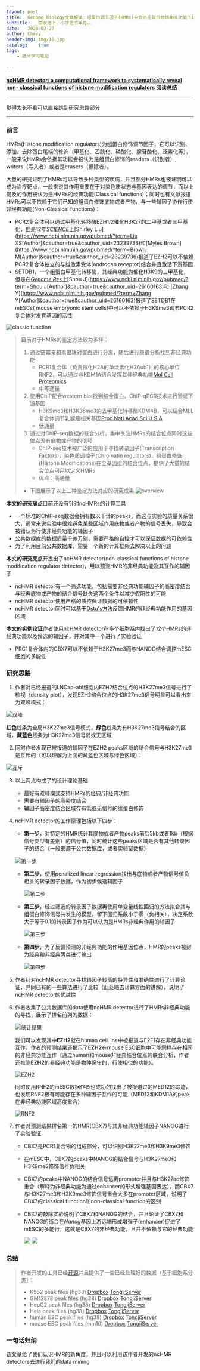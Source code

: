 ```yaml
---
layout:	post
title:	Genome Biology文章解读：组蛋白调节因子(HMRs)只负责组蛋白修饰相关功能？如何揭示HMRs的非经典功能
subtitle:	曲水池上，小字更书年月。。
date:	2020-02-27
author:	Chevy
header-img:	img/16.jpg
catalog:	true
tags:
    - 技术学习笔记

---
```


#### [ncHMR detector: a computational framework to systematically reveal non- classical functions of histone modification regulators](https://genomebiology.biomedcentral.com/articles/10.1186/s13059-020-01953-0#MOESM1) 阅读总结
---

觉得太长不看可以直接跳到[研究思路](#研究思路)部分

---

### 前言

HMRs(Histone modification regulators)为组蛋白修饰调节因子，它可以识别、添加、去除蛋白尾端的修饰（甲基化、乙酰化、磷酸化、腺苷酸化、泛素化等），一般来说HMRs会依据其功能会被认为是组蛋白修饰的readers（识别者）, writers（写入者）或者是erasers（擦除者）。

大量的研究证明了HMRs可以导致多种类型的疾病，并且部分HMRs也被证明可以成为治疗靶点，一般来说其作用重要在于对染色质状态与基因表达的调节，而以上提及的作用被认为是HMRs的经典功能(Classical functions)；同时也有文献报道HMRs可以不依赖于它们已知的组蛋白修饰底物或者产物，与一些辅因子协作行使非经典功能(Non-Classical functions)：

- PCR2复合体可以通过甲基化转移酶EZH1/2催化H3K27的二甲基或者三甲基化，但是12年[*SCIENCE*](https://www.ncbi.nlm.nih.gov/pmc/articles/PMC3625962/)上[Shirley Liu](https://www.ncbi.nlm.nih.gov/pubmed/?term=Liu XS[Author]&cauthor=true&cauthor_uid=23239736)和[Myles Brown](https://www.ncbi.nlm.nih.gov/pubmed/?term=Brown M[Author]&cauthor=true&cauthor_uid=23239736)报道了EZH2可以不依赖PCR2复合体独立的与雄激素受体(androgen receptor)结合并且激活下游基因
- SETDB1，一个组蛋白甲基化转移酶，其经典功能为催化H3K9的三甲基化，但是在[*Genome Res*](https://www.ncbi.nlm.nih.gov/pubmed/26160163)上[Shou J](https://www.ncbi.nlm.nih.gov/pubmed/?term=Shou J[Author]&cauthor=true&cauthor_uid=26160163)和 [Zhang Y](https://www.ncbi.nlm.nih.gov/pubmed/?term=Zhang Y[Author]&cauthor=true&cauthor_uid=26160163)报道了SETDB1在mESCs( mouse embryonic stem cells)中可以不依赖于H3K9me3调节PCR2复合体对发育基因的活性

![classic function](https://imgkr.cn-bj.ufileos.com/51f022b7-571e-4cdd-b081-f26e49a7804c.PNG)


> 目前对于HMRs的鉴定方法较为多样：
>
> 1. 通过链霉亲和素磁珠对蛋白进行分离，随后进行质谱分析找到非经典功能
>    - PCR1复合体（负责催化H2A的单泛素化H2Aub1）的核心单位RNF2，可以通过与KDM1A结合发挥其非经典功能[Mol Cell Proteomics](https://www.ncbi.nlm.nih.gov/pubmed/17296600#)
>    - 中等通量
> 2. 使用ChIP配合western blot找到结合蛋白，ChIP-qPCR技术进行验证下游基因
>    - H3K9me3和H3K36me3的去甲基化转移酶KDM4B，可以结合MLL复合体调节乳腺癌相关基因[Proc Natl Acad Sci U S A](https://www.ncbi.nlm.nih.gov/pmc/articles/PMC3088624/#)
>    - 低通量
> 3. 通过对ChIP-seq数据的联合分析，集中关注HMRs的结合位点同时这些位点没有底物或产物的信号
>    - ChIP-seq技术被广泛的应用于寻找转录因子(Transcription Factors)，染色质调控子(Chromatin regulators)，组蛋白修饰(Histone Modifications)在全基因组的结合位点，提供了大量的结合位点可用以定义HMRs
>    - 优点：高通量
>
> - 下图展示了以上三种鉴定方法对应的研究成果
>    ![overview](https://imgkr.cn-bj.ufileos.com/f97e7426-3126-43da-9c88-74cc8b5ce94c.PNG)


**本文的研究痛点**目前还没有针对ncHMRs的计算工具

- 一个标准的ChIP-seq数据会拥有数以千计的peaks，而这与实验的质量关系很大，通常来说实验中很难避免某些区域作用底物或者产物的信号丢失，导致会被错认为行使非经典功能的辅因子
- 公共数据库的数据质量千差万别，需要严格的自控才可以保证数据的可依赖性
- 为了利用目前公共数据库，需要一个新的计算框架去解决以上的问题

**本文的研究亮点**开发出了ncHMR detector(non-classical functions of histone modification regulator detector)，用以预测HMR的非经典功能及其互作的辅因子

- ncHMR detector有一个筛选功能，包括需要非经典功能辅因子的高密度结合与经典底物或产物的结合信号缺失这两个条件以减少假阳性的可能
- ncHMR detector使用严格的质控保证数据的可依赖性
- ncHMR detector同时可以基于[Ostu's方法](https://ieeexplore.ieee.org/document/4310076)反馈HMR的非经典功能作用的基因区域

**本文的实例论证**作者使用ncHMR detector在多个细胞系内找出了12个HMRs的非经典功能以及候选的辅因子，并对其中一个进行了实验验证

- PRC1复合体内的CBX7可以不依赖于H3K27me3而与NANOG结合调控mESC细胞的多能性

### 研究思路

1. 作者对已经报道的LNCap-abl细胞内EZH2结合位点的H3K27me3信号进行了检视（density plot），发现EZH2结合位点的H3K27me3信号明显可以看出来为双峰模式：

  ![双峰](https://imgkr.cn-bj.ufileos.com/6eb66eba-468f-4ece-9c2f-b9a8ed2a92c9.PNG)


**红色**线条为全局H3K27me3信号模式，**绿色**线条为有H3K27me3信号结合的区域，**藏蓝色**线条为H3K27me3信号弱或无区域

2. 同时作者发现已被报道的辅因子在EZH2 peaks区域的结合信号与H3K27me3是互斥的（可以理解为上面的藏蓝色区域与绿色区域）：
   

![互斥](https://imgkr.cn-bj.ufileos.com/1f5a71eb-2c84-48b3-8d6b-74fa6397f182.PNG)


3. 以上两点构成了的设计理论基础

   - 最好有双峰模式支持HMRs的经典/非经典功能
   - 需要有辅因子的高密度结合
   - 辅因子高密度结合区域存有低或无信号的组蛋白修饰

4. ncHMR detector的工作原理包括以下四步：

   - **第一步**，对特定的HMR统计其底物或者产物peaks前后5kb或者1kb（根据信号类型有差别）的信号值，同时统计这些peaks区域是否有其他转录因子的结合（一般来源于公共数据库，或者实验室数据）
   
    ![第一步](https://imgkr.cn-bj.ufileos.com/d246c94f-b6ee-4795-ae9a-ad286634068d.png)

   
   - **第二步**，使用penalized linear regression找出与底物或者产物信号值负相关的转录因子数据，作为初步候选辅因子
   
     ![第二步](https://imgkr.cn-bj.ufileos.com/84d99a22-96c8-41af-ad93-a0a19b0af054.png)

   
   - **第三步**，经过筛选的转录因子数据再使用单变量线性回归的方法拟合其与组蛋白修饰信号共发生的模型，留下回归系数小于零（负相关），决定系数大于等于0.1的转录因子作为可以认为是HMRs非经典作用的辅因子
   
     ![第三步](https://imgkr.cn-bj.ufileos.com/8014b09f-b7e8-4beb-b470-855533d49bd5.png)

   
   - **第四步**，为了反馈预测的非经典功能的作用基因位点，HMR的peaks被封为经典和非经典两类进行输出
   
     ![第四步](https://imgkr.cn-bj.ufileos.com/e5efc951-66ec-442d-aedb-644da8e98e72.png)


5. 作者针对ncHMR detector寻找辅因子较高的特异性和准确性进行了计算论证，并同已有的一些算法进行了比较（此处略去计算方面的讲解），说明了ncHMR detector的优越性

6. 作者收集了公共数据库的data使用ncHMR detector进行了HMRs非经典功能的寻找，展示了排名前列的数据：

   ![统计结果](https://imgkr.cn-bj.ufileos.com/82107147-7e29-430a-a3c2-013c8afd86e4.png)


   我们可以发现其中**EZH2**就在human cell line中被报道与E2F1存在非经典功能互作，作者的预测结果还揭示了**EZH2**在mouse ESC细胞中可能同样存在相同的非经典功能互作（通过human和mouse非经典结合位点的联合分析，作者还推测**EZH2**的非经典功能是物种保守的，行使相似的功能）。

   ![EZH2](https://imgkr.cn-bj.ufileos.com/1238716f-3172-4b0d-8997-61e12b46cac7.png)


   同时使用RNF2的mESC数据作者也成功的找出了被报道过的MED12的踪迹，也发现RNF2极有可能存在多种辅因子互作的可能（MED12和KDM1A的peak在非经典功能区域高度重合）

   ![RNF2](https://imgkr.cn-bj.ufileos.com/aa855d3b-5f05-4e15-8bfd-d885f83c76a2.png)


7. 作者对预测结果排名第一的HMR(CBX7)与其非经典功能辅因子NANOG进行了实验验证

   - CBX7是PCR1复合物的组成部分，可以识别H3K27me3和H3K9me3修饰

   - 在mESC中，CBX7的peaks中NANOG的结合信号与H3K27me3和H3K9me3修饰信号负相关

   - CBX7的peaks中NANOG的结合信号远离promoter并且与H3K27ac修饰重合（解释为非经典功能为通过enhancer的形式增强基因表达），而CBX7与H3K27me3和H3K9me3修饰信号重合大多在promoter区域，说明了CBX7的classical function和non-classical function的区别

   - CBX7的敲除实验说明了CBX7和NANOG的结合，并且论证了CBX7和NANOG的结合在*Nanog*基因上游远端形成增强子(enhancer)促进了mESC的多能行，这就是CBX7的非经典功能，且并不依赖与它的经典功能

     ![](https://imgkr.cn-bj.ufileos.com/6ee326a7-40a4-429e-b184-94525c249526.png)
     ![](https://imgkr.cn-bj.ufileos.com/f56d90f0-825a-4fed-8605-ce504f54871d.png)



### 总结

> 作者开发的工具已经[开源](https://github.com/TongjiZhanglab/ncHMR_detector)并且提供了一些已经处理好的数据（基于细胞系分类）：
>
> - K562 peak files (hg38) [Dropbox](https://www.dropbox.com/s/2l2ltsz77kfxzgr/K562_peaks.tar.gz?dl=0) [TongjiServer](http://compbio-zhanglab.org/release/GM12878_peaks.tar.gz)
> - GM12878 peak files (hg38) [Dropbox](https://www.dropbox.com/s/h3mtjxeauq6bfmw/GM12878_peaks.tar.gz?dl=0) [TongjiServer](http://compbio-zhanglab.org/release/GM12878_peaks.tar.gz)
> - HepG2 peak files (hg38) [Dropbox](https://www.dropbox.com/s/hpxcovw4m00sldf/HepG2_peaks.tar.gz?dl=0) [TongjiServer](http://compbio-zhanglab.org/release/HepG2_peaks.tar.gz)
> - Hela peak files (hg38) [Dropbox](https://www.dropbox.com/s/rj7vjvl36sdg0pd/HeLa_peaks.tar.gz?dl=0) [TongjiServer](http://compbio-zhanglab.org/release/HeLa_peaks.tar.gz)
> - human ESC peak files (hg38) [Dropbox](https://www.dropbox.com/s/p2whnzpdpvmccdq/hESC_peaks.tar.gz?dl=0) [TongjiServer](http://compbio-zhanglab.org/release/hESC_peaks.tar.gz)
> - mouse ESC peak files (mm10) [Dropbox](https://www.dropbox.com/s/uc2hz9zpzl52t9k/mESC_peaks.tar.gz?dl=0) [TongjiServer](http://compbio-zhanglab.org/release/mESC_peaks.tar.gz)


### 一句话归纳

该文章给了我们认识HMR的新角度，并且可以利用该作者开发的ncHMR detectors去进行我们的data mining